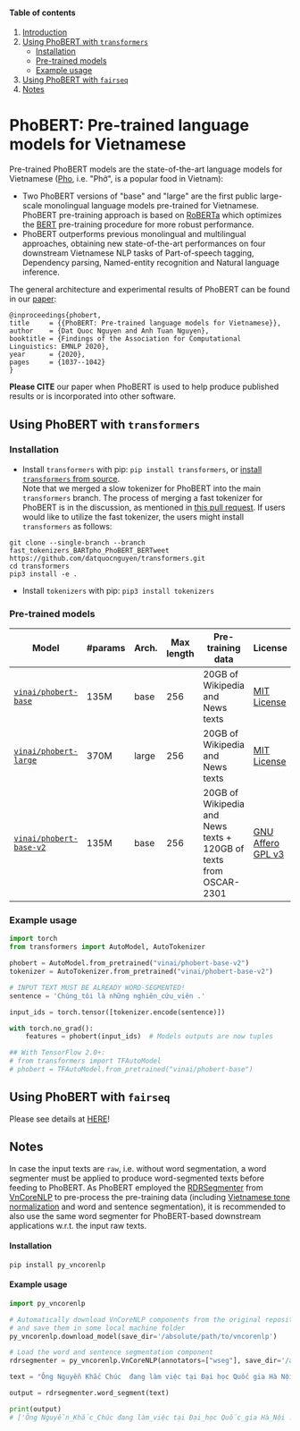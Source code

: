 
#### Table of contents
1. [Introduction](#introduction)
2. [Using PhoBERT with `transformers`](#transformers)
	- [Installation](#install2)
	- [Pre-trained models](#models2)
	- [Example usage](#usage2)
3. [Using PhoBERT with `fairseq`](#fairseq)
4. [Notes](#vncorenlp)

# <a name="introduction"></a> PhoBERT: Pre-trained language models for Vietnamese 

Pre-trained PhoBERT models are the state-of-the-art language models for Vietnamese ([Pho](https://en.wikipedia.org/wiki/Pho), i.e. "Phở", is a popular food in Vietnam): 

 - Two PhoBERT versions of "base" and "large" are the first public large-scale monolingual language models pre-trained for Vietnamese. PhoBERT pre-training approach is based on [RoBERTa](https://github.com/pytorch/fairseq/blob/master/examples/roberta/README.md)  which optimizes the [BERT](https://github.com/google-research/bert) pre-training procedure for more robust performance.
 - PhoBERT outperforms previous monolingual and multilingual approaches, obtaining new state-of-the-art performances on four downstream Vietnamese NLP tasks of Part-of-speech tagging, Dependency parsing, Named-entity recognition and Natural language inference.

The general architecture and experimental results of PhoBERT can be found in our [paper](https://www.aclweb.org/anthology/2020.findings-emnlp.92/):

    @inproceedings{phobert,
    title     = {{PhoBERT: Pre-trained language models for Vietnamese}},
    author    = {Dat Quoc Nguyen and Anh Tuan Nguyen},
    booktitle = {Findings of the Association for Computational Linguistics: EMNLP 2020},
    year      = {2020},
    pages     = {1037--1042}
    }

**Please CITE** our paper when PhoBERT is used to help produce published results or is incorporated into other software.

## <a name="transformers"></a> Using PhoBERT with `transformers` 

### Installation <a name="install2"></a>
- Install `transformers` with pip: `pip install transformers`, or [install `transformers` from source](https://huggingface.co/docs/transformers/installation#installing-from-source).  <br /> 
Note that we merged a slow tokenizer for PhoBERT into the main `transformers` branch. The process of merging a fast tokenizer for PhoBERT is in the discussion, as mentioned in [this pull request](https://github.com/huggingface/transformers/pull/17254#issuecomment-1133932067). If users would like to utilize the fast tokenizer, the users might install `transformers` as follows:


```
git clone --single-branch --branch fast_tokenizers_BARTpho_PhoBERT_BERTweet https://github.com/datquocnguyen/transformers.git
cd transformers
pip3 install -e .
```

- Install `tokenizers` with pip: `pip3 install tokenizers`

### Pre-trained models <a name="models2"></a>


Model | #params | Arch.	 | Max length | Pre-training data | License
---|---|---|---|---|---
[`vinai/phobert-base`](https://huggingface.co/vinai/phobert-base) | 135M | base | 256 | 20GB  of Wikipedia and News texts | [MIT License](https://github.com/VinAIResearch/PhoBERT/blob/master/LICENSE)
[`vinai/phobert-large`](https://huggingface.co/vinai/phobert-large) | 370M | large | 256 | 20GB  of Wikipedia and News texts | [MIT License](https://github.com/VinAIResearch/PhoBERT/blob/master/LICENSE)
[`vinai/phobert-base-v2`](https://huggingface.co/vinai/phobert-base-v2) | 135M | base | 256 | 20GB  of Wikipedia and News texts + 120GB of texts from OSCAR-2301 | [GNU Affero GPL v3](https://github.com/VinAIResearch/PhoBERT/blob/master/LICENSE_for_PhoBERT_v2)

### Example usage <a name="usage2"></a>

```python
import torch
from transformers import AutoModel, AutoTokenizer

phobert = AutoModel.from_pretrained("vinai/phobert-base-v2")
tokenizer = AutoTokenizer.from_pretrained("vinai/phobert-base-v2")

# INPUT TEXT MUST BE ALREADY WORD-SEGMENTED!
sentence = 'Chúng_tôi là những nghiên_cứu_viên .'  

input_ids = torch.tensor([tokenizer.encode(sentence)])

with torch.no_grad():
    features = phobert(input_ids)  # Models outputs are now tuples

## With TensorFlow 2.0+:
# from transformers import TFAutoModel
# phobert = TFAutoModel.from_pretrained("vinai/phobert-base")
```


## <a name="fairseq"></a> Using PhoBERT with `fairseq`

Please see details at [HERE](https://github.com/VinAIResearch/PhoBERT/blob/master/README_fairseq.md)!

## <a name="vncorenlp"></a> Notes 

In case the input texts are `raw`, i.e. without word segmentation, a word segmenter must be applied to produce word-segmented texts before feeding to PhoBERT. As PhoBERT employed the [RDRSegmenter](https://github.com/datquocnguyen/RDRsegmenter) from [VnCoreNLP](https://github.com/vncorenlp/VnCoreNLP) to pre-process the pre-training data (including [Vietnamese tone normalization](https://github.com/VinAIResearch/BARTpho/blob/main/VietnameseToneNormalization.md) and word and sentence segmentation), it is recommended to also use the same word segmenter for PhoBERT-based downstream applications w.r.t. the input raw texts.

#### Installation

    pip install py_vncorenlp

#### Example usage <a name="example"></a>

```python
import py_vncorenlp

# Automatically download VnCoreNLP components from the original repository
# and save them in some local machine folder
py_vncorenlp.download_model(save_dir='/absolute/path/to/vncorenlp')

# Load the word and sentence segmentation component
rdrsegmenter = py_vncorenlp.VnCoreNLP(annotators=["wseg"], save_dir='/absolute/path/to/vncorenlp')

text = "Ông Nguyễn Khắc Chúc  đang làm việc tại Đại học Quốc gia Hà Nội. Bà Lan, vợ ông Chúc, cũng làm việc tại đây."

output = rdrsegmenter.word_segment(text)

print(output)
# ['Ông Nguyễn_Khắc_Chúc đang làm_việc tại Đại_học Quốc_gia Hà_Nội .', 'Bà Lan , vợ ông Chúc , cũng làm_việc tại đây .']
```
